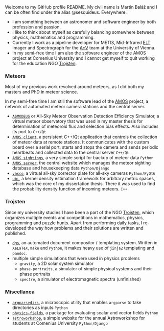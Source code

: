 Welcome to my GitHub profile README. My civil name is Martin Baláž and I can be often find under the alias @sesquideus. Everywhere.

- I am something between an astronomer and software engineer by both profession and passion.
- I like to think about myself as carefully balancing somewhere between physics, mathematics and programming.
- Currently I work as a pipeline developer for METIS, Mid-Infrared [ELT](https://en.wikipedia.org/wiki/Extremely_Large_Telescope)
  Imager and Spectrograph for the [A*V](https://astarvienna.github.io) team at the University of Vienna.
- In my semi-free time I am also the software engineer of the AMOS project at Comenius University
  and I cannot get myself to quit working for the education NGO [Trojsten](https://trojsten.sk/).

### Meteors
Most of my previous work revolved around meteors, as I did both my masters and PhD in meteor science.

In my semi-free time I am still the software lead of the [AMOS](https://fmph.uniba.sk/en/microsites/daa/division-of-astronomy-and-astrophysics/research/meteors/amos/) project,
a network of automated meteor camera stations and the central server.

- [`ASMODEUS`](https://github.com/sesquideus/asmodeus/) or All-Sky Meteor Observation Detection Efficiency Simulator, a virtual meteor observatory that
  was used in my master thesis for determination of meteoroid flux and selection bias effects. Also includes its port to `C++/Qt`
- [`AMOS client`](https://github.com/sesquideus/amos-client/), a persistent C++/Qt application that controls the collection of meteor data at remote stations.
  It communicates with the custom board over a serial port, starts and stops the camera and sends periodic heartbeats and collected data to the central server `C++/Qt`
- [`AMOS sightings`](https://github.com/sesquideus/amos-sightings/), a very simple script for backup of meteor data `Python`
- [`AMOS server`](https://github.com/sesquideus/amos-server/), the central website which manages the meteor sighting database and housekeeping data `Python/Django`
- [`vasco`](https://github.com/sesquideus/vasco/), a virtual all-sky corrector plate for all-sky cameras `Python/PyQt6`
- [`ubi`](https://github.com/sesquideus/ubi), a kernel density estimation framework for arbitrary metric spaces,
  which was the core of my dissertation thesis. There it was used to find the probability density function of incoming meteors.  `C++`

### Trojsten
Since my university studies I have been a part of the NGO [Trojsten](https://trojsten.sk/),
which organizes multiple events and competitions in mathematics, physics, programming and puzzle hunts.
Apart from performing daily tasks, I re-developed the way how problems and their solutions are written and published.

- [`dgs`](https://github.com/trojsten/dgs/), an automated document compositor / templating system.
  Written in `XeLaTeX`, `make` and `Python`, it makes heavy use of `jinja2` templating and `pandoc`.
- multiple simple simulations that were used in physics problems
  - `gravity`, a 2D solar system simulator
  - `phase-portraits`, a simulator of simple physical systems and their phase portraits
  - `spectre`, a simulator of electromagnetic spectra (unfinished)

### Miscellanea
- [`argparsedirs`](https://github.com/sesquideus/argparsedirs/), a microscopic utility that enables `argparse` to take directories as inputs `Python`
- [`physics-fields`](https://github.com/sesquideus/physics-fields/), a package for evaluating scalar and vector fields `Python`
- [`astroworkshop`](https://github.com/sesquideus/astroworkshop/), a simple website for the annual Astroworkshop for students at Comenius University `Python/Django`

<!-- I realized that in highly structured, repetitive documents lots of metadata can be kept in the directory structure itself;
that many parts can (and _should_) be highly reusable; and most importantly that there should be a single source of truth.
The same applies to many other documents, such as lecture materials, handouts or homework sheets for students. -->
 
<!---
sesquideus/sesquideus is a ✨ special ✨ repository because its `README.md` (this file) appears on your GitHub profile.
You can click the Preview link to take a look at your changes.
--->
